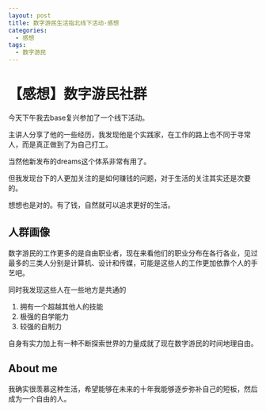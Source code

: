 ```yaml
---
layout: post
title: 数字游民生活指北线下活动·感想
categories:
  - 感想
tags:
  - 数字游民
---
```


# 【感想】数字游民社群

今天下午我去base复兴参加了一个线下活动。

主讲人分享了他的一些经历，我发现他是个实践家，在工作的路上也不同于寻常人，而是真正做到了为自己打工。

当然他新发布的dreams这个体系非常有用了。

但我发现台下的人更加关注的是如何赚钱的问题，对于生活的关注其实还是次要的。

想想也是对的。有了钱，自然就可以追求更好的生活。

## 人群画像

数字游民的工作更多的是自由职业者，现在来看他们的职业分布在各行各业，见过最多的三类人分别是计算机、设计和传媒，可能是这些人的工作更加依靠个人的手艺吧。

同时我发现这些人在一些地方是共通的

1. 拥有一个超越其他人的技能
2. 极强的自学能力
3. 较强的自制力

自身有实力加上有一种不断探索世界的力量成就了现在数字游民的时间地理自由。

## About me

我确实很羡慕这种生活，希望能够在未来的十年我能够逐步弥补自己的短板，然后成为一个自由的人。